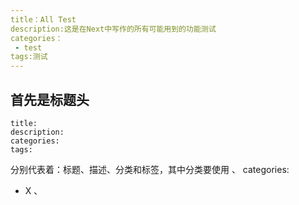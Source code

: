 ```yaml
---
title：All Test
description:这是在Next中写作的所有可能用到的功能测试
categories：
 - test
tags:测试
---
```


## 首先是标题头
```
title:
description:
categories:
tags:
```
分别代表着：标题、描述、分类和标签，其中分类要使用
、
categories:
 - X
、